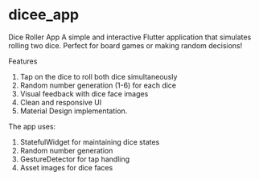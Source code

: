 # dicee_app

Dice Roller App
A simple and interactive Flutter application that simulates rolling two dice. Perfect for board games or making random decisions!

Features
1. Tap on the dice to roll both dice simultaneously
2. Random number generation (1-6) for each dice
3. Visual feedback with dice face images
4. Clean and responsive UI
5. Material Design implementation.

The app uses:
1. StatefulWidget for maintaining dice states
2. Random number generation
3. GestureDetector for tap handling
4. Asset images for dice faces
